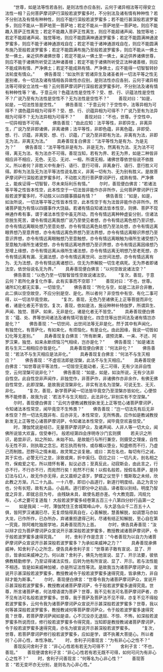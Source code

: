 <!-- { "loadSidebar": true } -->
　　“世尊，如是法等性若各别，是则法性亦应各别，云何于诸异相法等可得安立法性一相？云何菩萨摩诃萨行深般若波罗蜜多时，不分别法及诸有情有种种性？若不分别法及有情有种种性，则应不能行深般若波罗蜜多；若不能行甚深般若波罗蜜多，则应不能从一菩萨地至一菩萨地；若定不能从一菩萨地至一菩萨地，则应不能趣入菩萨正性离生；若定不能趣入菩萨正性离生，则应不能超诸声闻、独觉等地；若定不能超诸声闻、独觉等地，则应不能圆满神通波罗蜜多；若定不能圆满神通波罗蜜多，则应不能于诸神通游戏自在；若定不能于诸神通游戏自在，则应不能圆满布施乃至般若波罗蜜多；若定不能圆满布施乃至般若波罗蜜多，则应不能从一佛土至一佛土，亲近供养诸佛世尊；若定不能从一佛土至一佛土，亲近供养诸佛世尊，则应不能于诸佛所听受正法种诸善根；若定不能于诸佛所听受正法种诸善根，则应不能成熟有情、严净佛土；若定不能成熟有情、严净佛土，应不能得一切智智转妙法轮度有情众。”
　　佛告善现：“如汝所言‘若诸异生及诸圣者并一切法平等之性无差别者，令一切法及诸有情相各异故性亦应别，是则法性亦应各别，云何于诸异相法等可得安立法性一相？云何菩萨摩诃萨行深般若波罗蜜多时，不分别法及诸有情有种种性等？’者。于意云何？色蕴法性是空性不？受、想、行、识蕴法性是空性不？广说乃至有为法性是空性不？无为法性是空性不？”
　　善现对曰：“如是，如是，一切法性皆是空性。”
　　佛告善现：“于意云何？于空性中，法等异相为可得不？谓色蕴异相为可得不？受、想、行、识蕴异相为可得不？广说乃至有为法异相为可得不？无为法异相为可得不？”
　　善现对曰：“不也，世尊。于空性中，一切异相皆不可得。”
　　佛告善现：“由此应知：法平等性，非即异生，非离异生，广说乃至非即诸佛，非离诸佛；法平等性，非即色蕴，非离色蕴，非即受、想、行、识蕴，非离受、想、行、识蕴，广说乃至非即有为法，非离有为法，非即无为法，非离无为法。”
　　具寿善现复白佛言：“法平等性为是有为、为是无为？”
　　佛告善现：“法平等性非是有为、非是无为，然离有为法、无为法不可得，离无为法、有为法亦不可得。善现当知，若有为界、若无为界，如是二种皆非相应非不相应，无色、无见、无对、一相，所谓无相，诸佛世尊依世俗说不依胜义。所以者何？非胜义中有身行、语行、意行可得，非离身行、语行、意行胜义可得。即有为法及无为法平等法性说名胜义，非离一切有为、无为别有胜义。是故菩萨摩诃萨行深般若波罗蜜多时，不动胜义而行菩萨摩诃萨行，成熟有情、严净佛土，能疾证得一切智智，尽未来际利乐有情。”
　　尔时，善现便白佛言：“若诸法等平等之性皆本性空，此本性空于一切法皆非能作亦非所作，云何菩萨摩诃萨行深般若波罗蜜多时，不动胜义以四摄事摄益有情？”
　　佛告善现：“如是，如是，如汝所说，一切法等平等之性皆本性空，此本性空于有为法皆非能作亦非所作。然诸菩萨能为有情以四摄事作大饶益。若诸有情自知诸法皆本性空，则佛、菩萨不现神通作希有事，谓于诸法本性空中虽无所动，而令有情远离种种虚妄分别，住诸法空脱生死苦，谓令有情远离我想广说乃至使见者想，亦令有情远离色想乃至识想，亦令有情远离眼处想乃至意处想，亦令有情远离色处想乃至法处想，亦令有情远离眼界想乃至意界想，亦令有情远离色界想乃至法界想，亦令有情远离眼识界想乃至意识界想，亦令有情远离眼触想乃至意触想，亦令有情远离眼触为缘所生诸受想乃至意触为缘所生诸受想，亦令有情远离地界想乃至识界想，亦令有情远离因缘想乃至增上缘想，亦令有情远离从缘所生诸法想，亦令有情远离无明想乃至老死想，亦令有情远离有漏、无漏法想，亦令有情远离世间、出世间法想，亦令有情远离有为、无为法想，亦令有情远离诸想已，住无为界解脱一切生老病死。无为界者即诸法空，依世俗说名无为界。”
　　具寿善现便白佛言：“以何空故说诸法空？”
　　佛告善现：“以色乃至一切智智皆性空故说诸法空。
　　“复次，善现，于意云何？若所化身复化作事，此有实事而不空耶？”
　　善现对曰：“不也，世尊。诸所幻化都无实事，一切皆空。”
　　佛告善现：“所化与空，如是二法非合非散，此二俱以空空故空，不应分别是空、是化。所以者何？非空性中有空、有化二事可得，以一切法毕竟空故。
　　“复次，善现，无色乃至诸佛无上正等菩提而非化者，诸是化者无不皆空。复次，善现，依如是法，施设种种补特伽罗，所谓异生、声闻、独觉、菩萨、如来，无非是化，诸是化者无不皆空。”
　　具寿善现便白佛言：“蕴、处、界等世间诸法及诸有情可皆是化，四念住等出世间法及诸有情岂亦是化？”
　　佛告善现：“一切世间、出世间法等无非是化，然于其中有声闻化，有独觉化，有菩萨化，有如来化，有烦恼化，有是业化。由此因缘，我说一切皆如幻化等无差别。”
　　具寿善现复白佛言：“所有断果，谓预流果、一来、不还、阿罗汉果，独觉、如来永断烦恼习气相续，岂亦是化？”
　　佛告善现：“如是诸法若与生灭二相相应亦皆是化。”
　　具寿善现便白佛言：“何法非化？”
　　佛告善现：“若法不与生灭相应是法非化。”
　　具寿善现复白佛言：“何法不与生灭相应？”
　　佛告善现：“不虚诳法即是涅槃，此法不与生灭相应。”
　　具寿善现便白佛言：“如世尊说平等法性，一切皆空无能动者，无二可得，无有少法非自性空，云何涅槃可说非化？”
　　佛告善现：“如是，如是，如汝所说，无有少法非自性空。此自性空非声闻作，非独觉作，非菩萨作，非诸佛作亦非余作，有佛无佛自性常空，此即涅槃。是故我说涅槃非化，非实有法名为涅槃，可说无生、无灭、非化。
　　“复次，善现，新学菩萨闻一切法皆毕竟空乃至涅槃亦皆如化，心便惊怖不能修善，故我为说：‘若法不与生灭相应，此法非化。’非别实有不空涅槃。”
　　尔时，善现便白佛言：“云何方便教诫教授新发无上正等觉心诸菩萨摩诃萨，令知诸法本性常空，闻毕竟空不生怖畏？”
　　佛告善现：“岂一切法先有后无非本性空？然一切法先既非有、后亦非无，本性常空，无所怖畏。应作如是教诫教授新发无上正等觉心诸菩萨摩诃萨，令知诸法本性常空，闻毕竟空欢喜信受。”
　　时，薄伽梵说是经已，无量菩萨摩诃萨众，及诸声闻、人非人等一切大众，闻佛所说皆大欢喜，信受奉行。
般若经第四会序明寺沙门玄则撰
　　若夫识之所识，曷尝非识，如之所如，未始不如。是故能行与所行兼空，则摄受之理废，自性与无性不异，则执取之念忘。若忘执而有恃，或存概以堕业，知盛修而不行，乃虚己而制胜。恐野马之情未戢，故灵鹫之谈复敞。或曰：其在名也，每切有行之诫，其于实也，必警无行之怠，涂致或爽，折中奚归。窃应之曰：一切凡夫，剖名相之符，保痴爱之宅，所以措怀有著，拟议必违；至真反此，动寂斯会，由此言之，行亦不行，不行亦不行，而宛然行矣！宛然不行矣！以假名般若，授假名菩萨，是持幻法与幻人，故无作亦无得，此又晨蜉之语岁，梦蝶之议觉乎！慨斯取之未倾，欣此教之方渐。凡二十九品，一十八卷，即旧小品道行，新道行明度经。品之为言分也，分有长短，故有大品，小品焉。道行即分中之初品，译者取以别经。明度乃智度之异言，即就总目为号，
由残缺未具，故使名题亦差。今大教克圆，鸿规允布，心术之要可复道哉！
大般若波罗蜜多经卷第五百三十八第四分妙行品第一之一
　　如是我闻：一时，薄伽梵住王舍城鹫峰山中，与大苾刍众千二百五十人俱，皆阿罗汉诸漏已尽，无复烦恼得真自在，心善解脱，慧善解脱，如调慧马亦如大龙，已作所作，已办所办，弃诸重担逮得己利，尽诸有结正知解脱，至心自在第一究竟，除阿难陀独居学地，具寿善现而为上首。
　　尔时，佛告具寿善现：“汝以辩才应为菩萨摩诃萨众宣说开示甚深般若波罗蜜多，教授教诫诸菩萨摩诃萨，令于般若波罗蜜多速得究竟。”
　　时，舍利子作是念言：“今者善现为以自力为诸菩萨摩诃萨众宣说开示甚深般若波罗蜜多？为承如来威神之力？”
　　具寿善现承佛威神，知舍利子心之所念，便告具寿舍利子言：“世尊弟子敢有宣说、显了、开示，皆承如来威神之力。何以故？舍利子，佛先为他宣说、显了、开示法要，彼依佛教精勤修学，乃至证得诸法实性，后转为他有所宣说、显了、开示。若与法性能不相违，皆是如来威神加被，亦是所证法性等流。是故我当为诸菩萨摩诃萨众，宣说开示甚深般若波罗蜜多，教授教诫令于般若波罗蜜多速得究竟，皆承佛力，非自辩才能为斯事。”
　　尔时，善现便白佛言：“世尊令我为诸菩萨摩诃萨众，宣说开示甚深般若波罗蜜多，教授教诫诸菩萨摩诃萨，令于般若波罗蜜多速得究竟。世尊，所言诸菩萨者，何法增语谓为菩萨？世尊，我不见有法可名菩萨摩诃萨者，亦不见有法可名般若波罗蜜多。世尊，我于菩萨及菩萨法不见不得，亦复不见不得般若波罗蜜多，云何令我为诸菩萨摩诃萨众宣说开示甚深般若波罗蜜多？世尊，我以何等甚深般若波罗蜜多，教授教诫何等菩萨摩诃萨众，令于般若波罗蜜多速得究竟？世尊，若菩萨摩诃萨闻如是语，心不沉没亦无退屈、不惊、不怖，如深般若波罗蜜多所说而住，修行般若波罗蜜多令得究竟，当知即是教授教诫诸菩萨摩诃萨，令于般若波罗蜜多速得究竟，亦名为彼宣说开示甚深般若波罗蜜多。
　　“复次，世尊，若菩萨摩诃萨修行般若波罗蜜多，应如是学，谓不执著大菩提心。所以者何？心非心性，本性净故。”
　　时，舍利子问善现言：“为有非心心之性不？”
　　善现反问舍利子言：“非心心性若有若无为可得不？”
　　舍利子言：“不也，善现。”
　　善现便谓舍利子言：“非心心性若有若无既不可得，如何可问为有非心心之性不？”
　　时，舍利子问善现言：“何等名为心非心性？”
　　善现答言：“若无变坏亦无分别，是则名为心非心性。”
